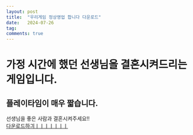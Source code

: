 ```yaml
---
layout: post
title:  "우리게임 정상영업 합니다 다운로드"
date:   2024-07-26
tag:
comments: true
---
```


# 가정 시간에 했던 선생님을 결혼시켜드리는 게임입니다.
## 플레이타임이 매우 짧습니다.
선생님을 좋은 사람과 결혼시켜주세요!!
<br>
[다운로드하긔ㅣㅣㅣㅣㅣㅣㅣ](https://github.com/SilverTiger152/silvertiger152.github.com/raw/master/HajinGyulhon.exe)
